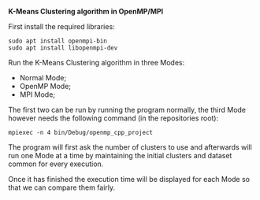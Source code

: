 **K-Means Clustering algorithm in OpenMP/MPI**

First install the required libraries:

```
sudo apt install openmpi-bin
sudo apt install libopenmpi-dev
```

Run the K-Means Clustering algorithm in three Modes:

- Normal Mode;
- OpenMP Mode;
- MPI Mode;

The first two can be run by running the program normally, the third Mode however needs the following command (in the repositories root):

```
mpiexec -n 4 bin/Debug/openmp_cpp_project
```

The program will first ask the number of clusters to use and afterwards will run one Mode at a time by maintaining the initial clusters and dataset common for every execution. 

Once it has finished the execution time will be displayed for each Mode so that we can compare them fairly.

